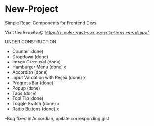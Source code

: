 # New-Project

Simple React Components for Frontend Devs

Visit the live site @ https://simple-react-components-three.vercel.app/

UNDER CONSTRUCTION

- Counter (done)
- Dropdown (done)
- Image Carrousel (done)
- Hamburger Menu (done) x
- Accordian (done)
- Input Validation with Regex (done) x
- Progress Bar (done)
- Popup (done)
- Tabs (done)
- Tool Tip (done)
- Toggle Switch (done) x
- Radio Buttons (done) x

-Bug fixed in Accordian, update corresponding gist
